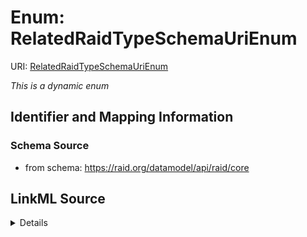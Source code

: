 # Enum: RelatedRaidTypeSchemaUriEnum



URI: [RelatedRaidTypeSchemaUriEnum](RelatedRaidTypeSchemaUriEnum.md)


_This is a dynamic enum_








## Identifier and Mapping Information







### Schema Source


* from schema: https://raid.org/datamodel/api/raid/core






## LinkML Source

<details>
```yaml
name: RelatedRaidTypeSchemaUriEnum
from_schema: https://raid.org/datamodel/api/raid/core
rank: 1000
reachable_from:
  source_ontology: https://vocabs.ardc.edu.au/repository/api/sparql/raid_research-activity-identifier-raid-controlled-lists_raid-cl-v1-1
  source_nodes:
  - https://vocabulary.raid.org/relatedRaid.type.schemaUri/285
  relationship_types:
  - skos:hasTopConcept
  is_direct: true
  include_self: false
  traverse_up: false

```
</details>
